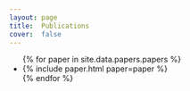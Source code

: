 ```yaml
---
layout: page
title:  Publications
cover:  false
---
```



<ul>
{% for paper in site.data.papers.papers %}
  <li>
  {% include paper.html paper=paper %}
  </li>
{% endfor %}
</ul>

